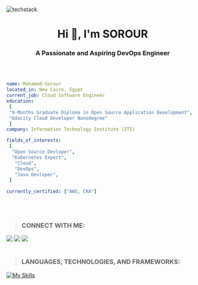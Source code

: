 ![techstack](https://user-images.githubusercontent.com/52347812/137624699-ce6bb7ee-eb84-46f1-ac69-c4b78b22db90.png)
<h1 align="center">Hi 👋, I'm SOROUR</h1>
<h3 align="center">A Passionate and Aspiring DevOps Engineer</h3>
<br></br>

 ```yaml
name: Mohamed-Sorour
located_in: New Cairo, Egypt
current_job: Cloud Software Engineer
education:
  [
  "9-Months Graduate Diploma in Open Source Application Development",
  "Udacity Cloud Developer Nanodegree"
  ]
company: Information Technology Institute (ITI) 

fields_of_interests:
  [
   "Open Source Devloper",
   "Kubernetes Expert",
    "Cloud",
    "DevOps",
    "Java Devloper",
  ]
  
currently_certified: ["AWS, CKA"]
```
<br></br>
>### CONNECT WITH ME: 
<!-- [![My socials](https://skillicons.dev/icons?i=linkedin,twitter,github)](https://skillicons.dev) -->
[<img src= "https://img.shields.io/twitter/follow/SajiyaSalat?label=Twitter&logo=twitter&style=for-the-badge&color=blue"/>][twitter]
[<img src="https://img.shields.io/badge/linkedin-%230077b5.svg?&style=for-the-badge&logo=linkedin&logoColor=white" />][linkedin]
[<img src ="https://img.shields.io/badge/github-%23333.svg?&style=for-the-badge&logo=github&logoColor=white"/>][github]
<br></br> 
> ### LANGUAGES, TECHNOLOGIES, AND FRAMEWORKS:
[![My Skills](https://skillicons.dev/icons?i=aws,gcp,azure,linux,docker,kubernetes,ansible,jenkins,githubactions,py,bash,mysql,mongodb,kafka,prometheus,git,java,maven,react,angular,nodejs,django,,&perline=6)](https://skillicons.dev)
 

 [twitter]: https://twitter.com/MohamedSorour98
 [linkedin]: https://www.linkedin.com/in/mohamedsorour1998
 [github]: https://github.com/mohamedsorour1998

 
